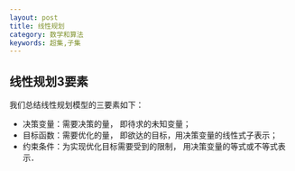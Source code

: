 ```yaml
---
layout: post
title: 线性规划
category: 数学和算法
keywords: 超集,子集
---
```



## 线性规划3要素
我们总结线性规划模型的三要素如下： 
* 决策变量：需要决策的量， 即待求的未知变量； 
* 目标函数：需要优化的量， 即欲达的目标，用决策变量的线性式子表示； 
* 约束条件：为实现优化目标需要受到的限制， 用决策变量的等式或不等式表示．
